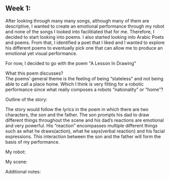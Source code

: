 ## Week 1: 
After looking through many many songs, although many of them are descriptive, I wanted to create an emotional performance through my robot and none of the songs I looked into facilitiated that for me. Therefore, I decided to start looking into poems. I also started looking into Arabic Poets and poems. From that, I identified a poet that I liked and I wanted to explore his different poems to eventually pick one that can allow me to produce an emotional yet visual performance. 

For now, I decided to go with the poem "A Lesson In Drawing" 

What this poem discusses? </br>
The poems’ general theme is the feeling of being “stateless” and not being able to call a place home. Which I think is very fitting for a robotic performance since what really composes a robots “nationality” or “home”? 

Outline of the story:

The story would follow the lyrics in the poem in which there are two characters, the son and the father. The son prompts his dad to draw different things throughout the scene and his dad’s reactions are emotional and very powerful. His “reaction” encompasses multiple different things such as what he draws(action), what he says(verbal reaction) and his facial expressions. This interaction between the son and the father will form the basis of my performance.

My robot: 


My scene: 

Additional notes: 


